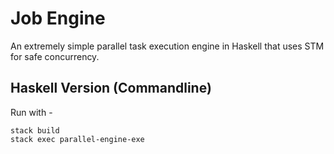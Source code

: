 # Job Engine

An extremely simple parallel task execution engine in Haskell that uses STM for safe concurrency.

## Haskell Version (Commandline)

Run with -

```
stack build
stack exec parallel-engine-exe
```
